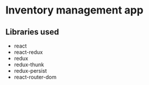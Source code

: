 # Inventory management app

## Libraries used
* react
* react-redux
* redux
* redux-thunk
* redux-persist
* react-router-dom


